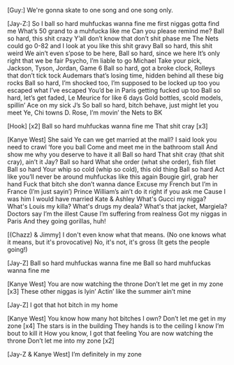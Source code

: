 [Guy:] We're gonna skate to one song and one song only.

[Jay-Z:]
So I ball so hard muhfuckas wanna fine me
first niggas gotta find me
What’s 50 grand to a muhfucka like me
Can you please remind me?
Ball so hard, this shit crazy
Y’all don’t know that don’t shit phase me
The Nets could go 0-82 and I look at you like this shit gravy
Ball so hard, this shit weird
We ain’t even s’pose to be here,
Ball so hard, since we here
It’s only right that we be fair
Psycho, I’m liable to go Michael
Take your pick, Jackson, Tyson, Jordan, Game 6
Ball so hard, got a broke clock, Rolleys that don’t tick tock
Audemars that’s losing time, hidden behind all these big rocks
Ball so hard, I’m shocked too,
I’m supposed to be locked up too
you escaped what I’ve escaped
You’d be in Paris getting fucked up too
Ball so hard, let’s get faded, Le Meurice for like 6 days
Gold bottles, scold models, spillin’ Ace on my sick J’s
So ball so hard, bitch behave, just might let you meet Ye,
Chi towns D. Rose, I’m movin’ the Nets to BK

[Hook]
[x2]
Ball so hard muhfuckas wanna fine me
That shit cray [x3]

[Kanye West]
She said Ye can we get married at the mall?
I said look you need to crawl ‘fore you ball
Come and meet me in the bathroom stall
And show me why you deserve to have it all
Ball so hard
That shit cray (that shit cray), ain’t it Jay?
Ball so hard
What she order (what she order), fish filet
Ball so hard
Your whip so cold (whip so cold), this old thing
Ball so hard
Act like you’ll never be around muhfuckas like this again
Bougie girl, grab her hand
Fuck that bitch she don’t wanna dance
Excuse my French but I’m in France (I’m just sayin’)
Prince William’s ain’t do it right if you ask me
Cause I was him I would have married Kate & Ashley
What's Gucci my nigga?
What's Louis my killa?
What's drugs my deala?
What's that jacket, Margiela?
Doctors say I’m the illest
Cause I’m suffering from realness
Got my niggas in Paris
And they going gorillas, huh!

[(Chazz) & Jimmy]
I don't even know what that means.
(No one knows what it means, but it's provocative)
No, it's not, it's gross
(It gets the people going!)

[Jay-Z]
Ball so hard muhfuckas wanna fine me
Ball so hard muhfuckas wanna fine me

[Kanye West]
You are now watching the throne
Don’t let me get in my zone [x3]
These other niggas is lyin’
Actin’ like the summer ain’t mine

[Jay-Z]
I got that hot bitch in my home

[Kanye West]
You know how many hot bitches I own?
Don’t let me get in my zone [x4]
The stars is in the building
They hands is to the ceiling
I know I’m bout to kill it
How you know, I got that feeling
You are now watching the throne
Don’t let me into my zone [x2]

[Jay-Z & Kanye West]
I’m definitely in my zone
